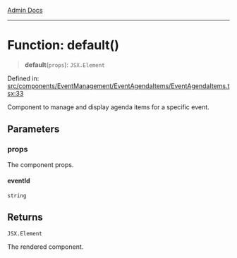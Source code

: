 [Admin Docs](/)

***

# Function: default()

> **default**(`props`): `JSX.Element`

Defined in: [src/components/EventManagement/EventAgendaItems/EventAgendaItems.tsx:33](https://github.com/abhassen44/talawa-admin/blob/285f7384c3d26b5028a286d84f89b85120d130a2/src/components/EventManagement/EventAgendaItems/EventAgendaItems.tsx#L33)

Component to manage and display agenda items for a specific event.

## Parameters

### props

The component props.

#### eventId

`string`

## Returns

`JSX.Element`

The rendered component.
